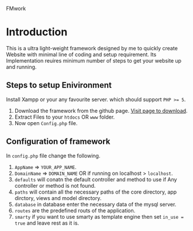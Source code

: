 FMwork

# Introduction
This is a ultra light-weight framework designed by me to quickly create Website with minimal line of coding and setup requirement.
Its Implementation reuires minimum number of steps to get your website up and running.


## Steps to setup Enivironment

Install Xampp or your any favourite server. which should support `PHP >= 5`.

1. Download the framework from the github page. [Visit page to download](https://github.com/mohinishsharma/FMwork).
2. Extract Files to your `htdocs` OR `www` folder.
3. Now open `Config.php` file.


## Configuration of framework

In `config.php` file change the following.

1. `AppName` => `YOUR_APP_NAME`.
2. `DomainName` => `DOMAIN_NAME` OR if running on localhost > `localhost`.
3. `defaults` will conatn the default controller and method to use if Any controller or method is not found.
4. `paths` will contain all the necessary paths of the core directory, app dirctory, views and model directory.
5. `database` in database enter the necessary data of the mysql server.
6. `routes` are the predefined routs of the application.
7. `smarty` if you want to use smarty as template engine then set `in_use = true` and leave rest as it is.

